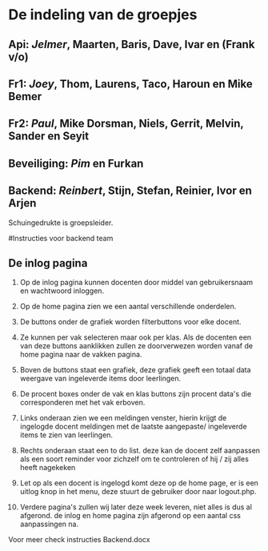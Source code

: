 # De indeling van de groepjes

## Api: _Jelmer_, Maarten, Baris, Dave, Ivar en (Frank v/o)

## Fr1: _Joey_, Thom, Laurens, Taco, Haroun en Mike Bemer

## Fr2: _Paul_, Mike Dorsman, Niels, Gerrit, Melvin, Sander en Seyit

## Beveiliging: _Pim_ en Furkan

## Backend: _Reinbert_, Stijn, Stefan, Reinier, Ivor en Arjen

Schuingedrukte is groepsleider.

#Instructies voor backend team

## De inlog pagina
1. Op de inlog pagina kunnen docenten door middel van gebruikersnaam en wachtwoord inloggen.
2. Op de home pagina zien we een aantal verschillende onderdelen.
3. De buttons onder de grafiek worden filterbuttons voor elke docent.
4. Ze kunnen per vak selecteren maar ook per klas. Als de docenten een van deze buttons aanklikken zullen ze doorverwezen worden vanaf de home pagina naar de vakken pagina.
5. Boven de buttons staat een grafiek, deze grafiek geeft een totaal data weergave van ingeleverde items door leerlingen.
6. De procent boxes onder de vak en klas buttons zijn procent data's die corresponderen met het vak erboven.
7. Links onderaan zien we een meldingen venster, hierin krijgt de ingelogde docent meldingen met de laatste aangepaste/ ingeleverde items te zien van leerlingen.
8. Rechts onderaan staat een to do list. deze kan de docent zelf aanpassen als een soort reminder voor zichzelf om te controleren of hij / zij alles heeft nagekeken

9. Let op als een docent is ingelogd komt deze op de home page, er is een uitlog knop in het menu, deze stuurt de gebruiker door naar logout.php.

10. Verdere pagina's zullen wij later deze week leveren, niet alles is dus al afgerond. 
de inlog en home pagina zijn afgerond op een aantal css aanpassingen na.

Voor meer check instructies Backend.docx